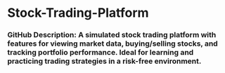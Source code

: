 # Stock-Trading-Platform
### GitHub Description: A simulated stock trading platform with features for viewing market data, buying/selling stocks, and tracking portfolio performance. Ideal for learning and practicing trading strategies in a risk-free environment.
